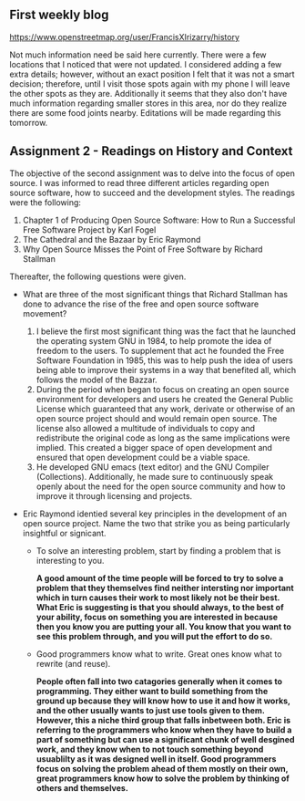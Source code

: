 ## First weekly blog


https://www.openstreetmap.org/user/FrancisXIrizarry/history

Not much information need be said here currently. There were a few locations that I noticed that were not updated. I considered adding a few extra details; however, without an exact position I felt that it was not a smart decision; therefore, until I visit those spots again with my phone I will leave the other spots as they are. Additionally it seems that they also don't have much information regarding smaller stores in this area, nor do they realize there are some food joints nearby. Editations will be made regarding this tomorrow. 


## Assignment 2 - Readings on History and Context

The objective of the second assignment was to delve into the focus of open source. I was informed to read three different articles regarding open source software, how to succeed and the development styles. The readings were the following: 
1. Chapter 1 of Producing Open Source Software: How to Run a Successful Free Software Project by Karl Fogel 
2. The Cathedral and the Bazaar by Eric Raymond 
3. Why Open Source Misses the Point of Free Software by Richard Stallman 

Thereafter, the following questions were given. 
* What are three of the most significant things that Richard Stallman has done to advance the rise of
the free and open source software movement?
  1. I believe the first most significant thing was the fact that he launched the operating system GNU in 1984, to help promote the idea of freedom to the users. To supplement that act he founded the Free Software Foundation in 1985, this was to help push the idea of users being able to improve their systems in a way that benefited all, which follows the model of the Bazzar. 
  2. During the period when began to focus on creating an open source environment for developers and users he created the General Public License which guaranteed that any work, derivate or otherwise of an open source project should and would remain open source. The license also allowed a multitude of individuals to copy and redistribute the original code as long as the same implications were implied. This created a bigger space of open development and ensured that open development could be a viable space. 
  3. He developed GNU emacs (text editor) and the GNU Compiler (Collections). Additionally, he made sure to continuously speak openly about the need for the open source community and how to improve it through licensing and projects. 

* Eric Raymond identied several key principles in the development of an open source project. Name
the two that strike you as being particularly insightful or signicant.
  * To solve an interesting problem, start by finding a problem that is interesting to you.
  
    __A good amount of the time people will be forced to try to solve a problem that they themselves find neither intersting nor important which in turn causes their work to most likely not be their best. What Eric is suggesting is that you should always, to the best of your ability, focus on something you are interested in because then you know you are putting your all. You know that you want to see this problem through, and you will put the effort to do so.__
  
  * Good programmers know what to write. Great ones know what to rewrite (and reuse). 
  
    __People often fall into two catagories generally when it comes to programming. They either want to build something from the ground up because they will know how to use it and how it works, and the other usually wants to just use tools given to them. However, this a niche third group that falls inbetween both. Eric is referring to the programmers who know when they have to build a part of something but can use a significant chunk of well desgined work, and they know when to not touch something beyond usuablilty as it was designed well in itself. Good programmers focus on solving the problem ahead of them mostly on their own, great programmers know how to solve the problem by thinking of others and themselves.__
